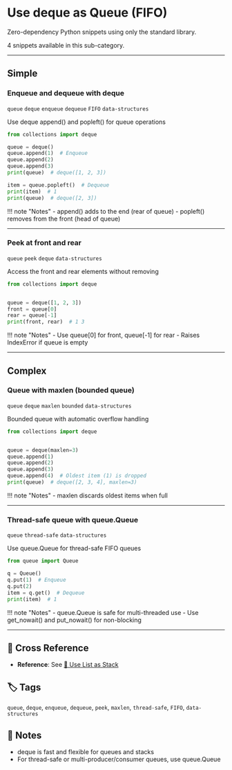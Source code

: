 # Use deque as Queue (FIFO)

Zero-dependency Python snippets using only the standard library.

4 snippets available in this sub-category.

---

## Simple

###  Enqueue and dequeue with deque

`queue` `deque` `enqueue` `dequeue` `FIFO` `data-structures`

Use deque append() and popleft() for queue operations

```python
from collections import deque

queue = deque()
queue.append(1)  # Enqueue
queue.append(2)
queue.append(3)
print(queue)  # deque([1, 2, 3])

item = queue.popleft()  # Dequeue
print(item)  # 1
print(queue)  # deque([2, 3])
```

!!! note "Notes"
    - append() adds to the end (rear of queue)
    - popleft() removes from the front (head of queue)

<hr class="snippet-divider">

### Peek at front and rear

`queue` `peek` `deque` `data-structures`

Access the front and rear elements without removing

```python
from collections import deque


queue = deque([1, 2, 3])
front = queue[0]
rear = queue[-1]
print(front, rear)  # 1 3
```

!!! note "Notes"
    - Use queue[0] for front, queue[-1] for rear
    - Raises IndexError if queue is empty

<hr class="snippet-divider">

## Complex

###  Queue with maxlen (bounded queue)

`queue` `deque` `maxlen` `bounded` `data-structures`

Bounded queue with automatic overflow handling

```python
from collections import deque


queue = deque(maxlen=3)
queue.append(1)
queue.append(2)
queue.append(3)
queue.append(4)  # Oldest item (1) is dropped
print(queue)  # deque([2, 3, 4], maxlen=3)
```

!!! note "Notes"
    - maxlen discards oldest items when full

<hr class="snippet-divider">

### Thread-safe queue with queue.Queue

`queue` `thread-safe` `data-structures`

Use queue.Queue for thread-safe FIFO queues

```python
from queue import Queue

q = Queue()
q.put(1)  # Enqueue
q.put(2)
item = q.get()  # Dequeue
print(item)  # 1
```

!!! note "Notes"
    - queue.Queue is safe for multi-threaded use
    - Use get_nowait() and put_nowait() for non-blocking

<hr class="snippet-divider">

## 🔗 Cross Reference

- **Reference**: See [📂 Use List as Stack](stack_list.md)

## 🏷️ Tags

`queue`, `deque`, `enqueue`, `dequeue`, `peek`, `maxlen`, `thread-safe`, `FIFO`, `data-structures`

## 📝 Notes
- deque is fast and flexible for queues and stacks
- For thread-safe or multi-producer/consumer queues, use queue.Queue
